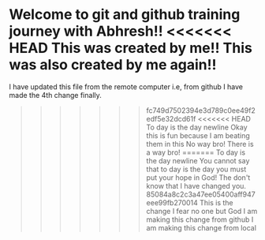 Welcome to git and github training journey with Abhresh!!
<<<<<<< HEAD
This was created by me!!
This was also created by me again!!
=======
I have updated this file from the remote computer i.e, from github
I have made the 4th change finally.
>>>>>>> fc749d7502394e3d789c0ee49f2edf5e32dcd61f
<<<<<<< HEAD
To day is the day newline 
Okay this is fun because I am beating them in this 
No way bro!
There is a way bro!
=======
To day is the day newline
You cannot say that to day is the day you must put your hope in God!
The don't know that I have changed you.
>>>>>>> 85084a8c2c3a47ee05400aff947eee99fb270014
This is the change
>>>>>>> I fear no one but God 
>>>>>>> I am making this change from github
I am making this change from local